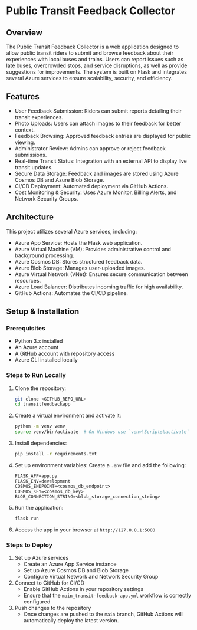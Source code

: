 # Public Transit Feedback Collector

## Overview
The Public Transit Feedback Collector is a web application designed to allow public transit riders to submit and browse feedback about their experiences with local buses and trains. Users can report issues such as late buses, overcrowded stops, and service disruptions, as well as provide suggestions for improvements. The system is built on Flask and integrates several Azure services to ensure scalability, security, and efficiency.

## Features
- User Feedback Submission: Riders can submit reports detailing their transit experiences.
- Photo Uploads: Users can attach images to their feedback for better context.
- Feedback Browsing: Approved feedback entries are displayed for public viewing.
- Administrator Review: Admins can approve or reject feedback submissions.
- Real-time Transit Status: Integration with an external API to display live transit updates.
- Secure Data Storage: Feedback and images are stored using Azure Cosmos DB and Azure Blob Storage.
- CI/CD Deployment: Automated deployment via GitHub Actions.
- Cost Monitoring & Security: Uses Azure Monitor, Billing Alerts, and Network Security Groups.

## Architecture
This project utilizes several Azure services, including:
- Azure App Service: Hosts the Flask web application.
- Azure Virtual Machine (VM): Provides administrative control and background processing.
- Azure Cosmos DB: Stores structured feedback data.
- Azure Blob Storage: Manages user-uploaded images.
- Azure Virtual Network (VNet): Ensures secure communication between resources.
- Azure Load Balancer: Distributes incoming traffic for high availability.
- GitHub Actions: Automates the CI/CD pipeline.

## Setup & Installation
### Prerequisites
- Python 3.x installed
- An Azure account
- A GitHub account with repository access
- Azure CLI installed locally

### Steps to Run Locally
1. Clone the repository:
   ```bash
   git clone <GITHUB_REPO_URL>
   cd transitfeedbackapp
   ```
2. Create a virtual environment and activate it:
   ```bash
   python -m venv venv
   source venv/bin/activate  # On Windows use `venv\Scripts\activate`
   ```
3. Install dependencies:
   ```bash
   pip install -r requirements.txt
   ```
4. Set up environment variables:
   Create a `.env` file and add the following:
   ```
   FLASK_APP=app.py
   FLASK_ENV=development
   COSMOS_ENDPOINT=<cosmos_db_endpoint>
   COSMOS_KEY=<cosmos_db_key>
   BLOB_CONNECTION_STRING=<blob_storage_connection_string>
   ```
5. Run the application:
   ```bash
   flask run
   ```
6. Access the app in your browser at `http://127.0.0.1:5000`

### Steps to Deploy
1. Set up Azure services
   - Create an Azure App Service instance
   - Set up Azure Cosmos DB and Blob Storage
   - Configure Virtual Network and Network Security Group
2. Connect to GitHub for CI/CD
   - Enable GitHub Actions in your repository settings
   - Ensure that the `main_transit-feedback-app.yml` workflow is correctly configured
3. Push changes to the repository
   - Once changes are pushed to the `main` branch, GitHub Actions will automatically deploy the latest version.
